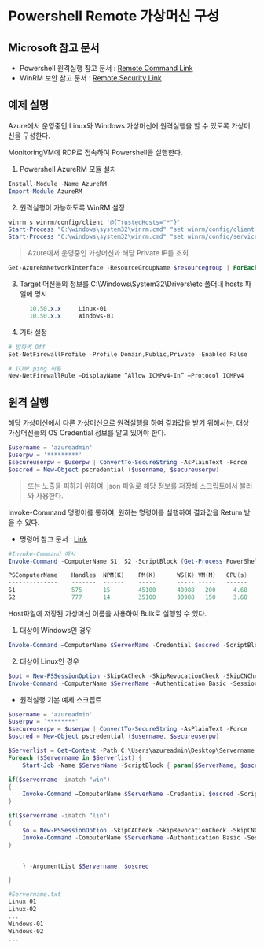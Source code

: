 # Powershell Remote 가상머신 구성

## Microsoft 참고 문서
* Powershell 원격실행 참고 문서 :  [Remote Command Link](https://docs.microsoft.com/ko-kr/powershell/scripting/core-powershell/running-remote-commands?view=powershell-6)
* WinRM 보안 참고 문서 : [Remote Security Link](https://docs.microsoft.com/ko-kr/powershell/scripting/setup/winrmsecurity?view=powershell-6)


## 예제 설명
Azure에서 운영중인 Linux와 Windows 가상머신에 원격실행을 할 수 있도록 가상머신을 구성한다.  

MonitoringVM에 RDP로 접속하여 Powershell을 실행한다.


1. Powershell AzureRM 모듈 설치
```powershell
Install-Module -Name AzureRM
Import-Module AzureRM
```
2. 원격실행이 가능하도록 WinRM 설정
```powershell
winrm s winrm/config/client '@{TrustedHosts="*"}'
Start-Process "C:\windows\system32\winrm.cmd" "set winrm/config/client @{AllowUnencrypted=`"true`"}"
Start-Process "C:\windows\system32\winrm.cmd" "set winrm/config/service/auth @{Basic=`"true`"}"
```
> Azure에서 운영중인 가상머신과 해당 Private IP를 조회
```powershell
Get-AzureRmNetworkInterface -ResourceGroupName $resourcegroup | ForEach { $Interface = $_.Name; $IPs = $_ | Get-AzureRmNetworkInterfaceIpConfig | Select PrivateIPAddress; Write-Host $Interface $IPs.PrivateIPAddress }
```
3. Target 머신들의 정보를 C:\Windows\System32\Drivers\etc 폴더내 hosts 파일에 명시
```powershell
      10.50.x.x     Linux-01          
      10.50.x.x     Windows-01              
```
4. 기타 설정
```powershell
# 방화벽 Off
Set-NetFirewallProfile -Profile Domain,Public,Private -Enabled False

# ICMP ping 허용
New-NetFirewallRule –DisplayName “Allow ICMPv4-In” –Protocol ICMPv4
```



## 원격 실행
해당 가상머신에서 다른 가상머신으로 원격실행을 하여 결과값을 받기 위해서는, 대상 가상머신들의 OS Credential 정보를 알고 있어야 한다.

```powershell
$username = 'azureadmin'
$userpw = '*********'
$secureuserpw = $userpw | ConvertTo-SecureString -AsPlainText -Force
$oscred = New-Object pscredential ($username, $secureuserpw)
```
> 또는 노출을 피하기 위하여, json 파일로 해당 정보를 저장해 스크립트에서 불러와 사용한다.


Invoke-Command 명령어를 통하여, 원하는 명령어를 실행하여 결과값을 Return 받을 수 있다.


* 명령어 참고 문서 : [Link](https://docs.microsoft.com/ko-kr/powershell/module/microsoft.powershell.core/invoke-command?view=powershell-6)
```powershell
#Invoke-Command 예시
Invoke-Command -ComputerName S1, S2 -ScriptBlock {Get-Process PowerShell}

PSComputerName    Handles  NPM(K)    PM(K)      WS(K) VM(M)   CPU(s)     Id   ProcessName
--------------    -------  ------    -----      ----- -----   ------     --   -----------
S1                575      15        45100      40988   200     4.68     1392 PowerShell
S2                777      14        35100      30988   150     3.68     67   PowerShell
```



Host파일에 저장된 가상머신 이름을 사용하여 Bulk로 실행할 수 있다.



1. 대상이 Windows인 경우
```powershell 
Invoke-Command –ComputerName $ServerName -Credential $oscred -ScriptBlock { Get-Process }
```

2. 대상이 Linux인 경우
```powershell
$opt = New-PSSessionOption -SkipCACheck -SkipRevocationCheck -SkipCNCheck
Invoke-Command -ComputerName $ServerName -Authentication Basic -SessionOption $opt -Credential $oscred -ScriptBlock { Get-Process }
```


* 원격실행 기본 예제 스크립트

```powershell
$username = 'azureadmin'
$userpw = '********'
$secureuserpw = $userpw | ConvertTo-SecureString -AsPlainText -Force
$oscred = New-Object pscredential ($username, $secureuserpw)

$Serverlist = Get-Content -Path C:\Users\azureadmin\Desktop\Servername.txt
Foreach ($Servername in $Serverlist) {
    Start-Job -Name $ServerName -ScriptBlock { param($ServerName, $oscred)

if($servername -imatch "win")
{
    Invoke-Command –ComputerName $ServerName -Credential $oscred -ScriptBlock { Get-Process }
}

if($servername -imatch "lin")
{
    $o = New-PSSessionOption -SkipCACheck -SkipRevocationCheck -SkipCNCheck
    Invoke-Command -ComputerName $ServerName -Authentication Basic -SessionOption $o -Credential $oscred -ScriptBlock { Get-Process }
}


    } -ArgumentList $Servername, $oscred

}

#Servername.txt
Linux-01
Linux-02
...
Windows-01
Windows-02
...

```

